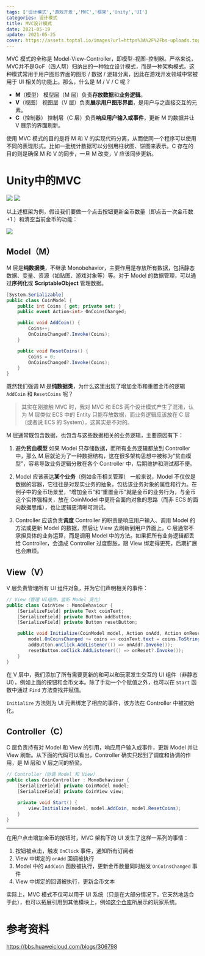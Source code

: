 ```yaml
---
tags: ['设计模式','游戏开发','MVC','框架','Unity','UI']
categories: 设计模式
title: MVC设计模式
date: 2021-05-19
update: 2021-05-25
cover: https://assets.toptal.io/images?url=https%3A%2F%2Fbs-uploads.toptal.io%2Fblackfish-uploads%2Fcomponents%2Fblog_post_page%2F4084336%2Fcover_image%2Fretina_500x200%2Fcover-unity-with-mvc-how-to-level-up-your-game-development-46aaec316442778385f4c4149a0f5273.png
---
```


MVC 模式的全称是 Model-View-Controller，即模型-视图-控制器。严格来说，MVC并不是GoF（四人帮）归纳出的一种独立设计模式，而是一种架构模式。这种模式常用于用户图形界面的图形 / 数据 / 逻辑分离，因此在游戏开发领域中常被用于 UI 相关的功能上。那么，什么是 M / V / C 呢？

- **M**（模型）
模型层（M 层）负责**存放数据**和**业务逻辑**。
- **V**（视图）
视图层（V 层）负责**展示用户图形界面**，是用户与之直接交互的元素。
- **C**（控制器）
控制层（C 层）负责**响应用户输入或事件**，更新 M 的数据并让 V 展示的界面刷新。

使用 MVC 模式的目的是将 M 和 V 的实现代码分离，从而使同一个程序可以使用不同的表现形式。比如一批统计数据可以分别用柱状图、饼图来表示。C 存在的目的则是确保 M 和 V 的同步，一旦 M 改变，V 应该同步更新。

# Unity中的MVC
![](https://img-blog.csdnimg.cn/20181106152450894.png)
![](http://xpsuper.com/upload/2021/10/MVC01-da44a1398db94f8987ec9aa716cb1725.png)

以上述框架为例，假设我们要做一个点击按钮更新金币数量（即点击一次金币数 +1 ）和清空当前金币的功能：

![](https://velog.velcdn.com/images/suhan0304/post/d6333381-8221-4cae-9f3c-f7d21ed3e978/image.png)

## Model（M）
M 层是**纯数据类**，不继承 Monobehavior，主要作用是存放所有数据，包括静态数据、变量、资源（如贴图、游戏对象等）等。对于 Model 的数据管理，可以通过**序列化**或 **ScriptableObject** 管理数据。

```C#
[System.Serializable]
public class CoinModel {
    public int Coins { get; private set; }
    public event Action<int> OnCoinsChanged;

    public void AddCoin() {
        Coins++;
        OnCoinsChanged?.Invoke(Coins);
    }

    public void ResetCoins() {
        Coins = 0;
        OnCoinsChanged?.Invoke(Coins);
    }
}
```

既然我们强调 M 是**纯数据类**，为什么这里出现了增加金币和重置金币的逻辑 `AddCoin` 和 `ResetCoins` 呢？

> 其实在刚接触 MVC 时，我对 MVC 和 ECS 两个设计模式产生了混淆，认为 M 层类似 ECS 中的 Entity 只能存放数据，而业务逻辑应该放在 C 层（或者说 ECS 的 System），这其实是不对的。

M 层通常既包含数据，也包含与这些数据相关的业务逻辑，主要原因有下：

1. 避免**贫血模型**
如果 Model 只存储数据，而所有业务逻辑都放到 Controller 中，那么 M 层就沦为了一种数据结构，这在很多架构思想中被称为“贫血模型”，容易导致业务逻辑分散在各个 Controller 中，后期维护和测试都不便。

2. Model 应该表达**某个业务**（例如金币相关管理）
一般来说，Model 不仅仅是数据的容器，它往往是对现实业务的抽象，包括该业务对象的属性和行为。在例子中的金币场景里，“增加金币”和“重置金币”就是金币的业务行为，与金币这个实体强相关，放在 CoinModel 中更符合面向对象的思路（而非 ECS 的面向数据思维），也让逻辑更清晰可测试。

3. Controller 应该负责**调度**
Controller 的职责是响应用户输入、调用 Model 的方法或更新 Model 的数据，然后让 View 去刷新到用户界面上。C 层通常不承担具体的业务运算，而是调用 Model 中的方法。如果把所有业务逻辑都丢给 Controller，会造成 Controller 过度膨胀，跟 View 绑定得更死，后期扩展也会麻烦。

## View（V）
V 层负责管理所有 UI 组件对象，并为它们声明相关的事件：

```C#
// View（管理 UI组件，监听 Model 变化）
public class CoinView : MonoBehaviour {
    [SerializeField] private Text coinText;
    [SerializeField] private Button addButton;
    [SerializeField] private Button resetButton;

    public void Initialize(CoinModel model, Action onAdd, Action onReset) {
        model.OnCoinsChanged += coins => coinText.text = coins.ToString();
        addButton.onClick.AddListener(() => onAdd?.Invoke());
        resetButton.onClick.AddListener(() => onReset?.Invoke());
    }
}
```

在 V 层中，我们添加了所有需要更新的和可以和玩家发生交互的 UI 组件（非静态 UI），例如上面的按钮和金币文本。除了手动一个个赋值之外，也可以在 `Start` 函数中通过 `Find` 方法查找并赋值。

`Initialize` 方法则为 UI 元素绑定了相应的事件，该方法在 Controller 中被初始化。

## Controller（C）
C 层负责持有对 Model 和 View 的引用，响应用户输入或事件，更新 Model 并让 View 刷新。从下面的代码可以看出，Controller 确实只起到了调度和协调的作用，是 M 层和 V 层之间的桥梁。

```C#
// Controller（协调 Model 和 View）
public class CoinController : MonoBehaviour {
    [SerializeField] private CoinModel model;
    [SerializeField] private CoinView view;

    private void Start() {
        view.Initialize(model, model.AddCoin, model.ResetCoins);
    }
}
```

---

在用户点击增加金币的按钮时，MVC 架构下的 UI 发生了这样一系列的事情：

1. 按钮被点击，触发 `OnClick` 事件，通知所有订阅者
2. View 中绑定的 `onAdd` 回调被执行
3. Model 中的 `AddCoin` 函数被执行，更新金币数量同时触发 `OnCoinsChanged` 事件
4. View 中绑定的回调被执行，更新金币文本

实际上，MVC 模式不仅可以用于 UI 系统（只是在大部分情况下，它天然地适合于此），也可以拓展引用到其他模块上，例如<a href="https://github.com/jskyzero/MVC.DotNet/tree/master">这个仓库</a>所展示的玩家系统。

# 参考资料
https://bbs.huaweicloud.com/blogs/306798
